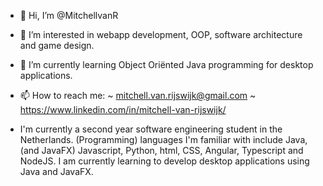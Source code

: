 - 👋 Hi, I’m @MitchellvanR
- 👀 I’m interested in webapp development, OOP, software architecture and game design.
- 🌱 I’m currently learning Object Oriënted Java programming for desktop applications.
- 📫 How to reach me:
  ~ mitchell.van.rijswijk@gmail.com
  ~ https://www.linkedin.com/in/mitchell-van-rijswijk/ 
  
- I'm currently a second year software engineering student in the Netherlands. (Programming) languages I'm familiar with include Java, (and JavaFX) Javascript, 
  Python, html, CSS, Angular, Typescript and NodeJS. I am currently learning to develop desktop applications using Java and JavaFX. 

<!---
MitchellvanR/MitchellvanR is a ✨ special ✨ repository because its `README.md` (this file) appears on your GitHub profile.
You can click the Preview link to take a look at your changes.
--->

